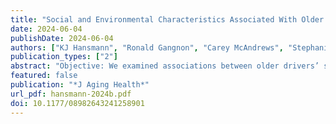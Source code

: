 ```yaml
---
title: "Social and Environmental Characteristics Associated With Older Drivers’ Use of Non-driving Transportation Modes"
date: 2024-06-04
publishDate: 2024-06-04
authors: ["KJ Hansmann", "Ronald Gangnon", "Carey McAndrews", "Stephanie Robert"]
publication_types: ["2"]
abstract: "Objective: We examined associations between older drivers’ social and environmental characteristics and odds of using non-driving transportation modes. Methods: Using 2015 National Health and Aging Trends Study data for community-dwelling drivers (n = 5102), we estimated logistic regression models of associations between social characteristics, environmental characteristics, and odds of using non-driving transportation modes three years later. Results: Drivers had 20% increase in odds of getting rides three years later for each additional confidante (adjusted odds ratio [aOR] = 1.20, 95% confidence interval [CI]: 1.11–1.30). Drivers living in more walkable neighborhoods were more likely to walk to get places (National Walkability Index [NWI] score of 18 vs. 2 aOR = 1.71, 95% CI: 1.02–2.90) and take public transit three years later (NWI 18 vs. 2 aOR = 7.47, 95% CI: 1.69–33.0). Discussion: Identifying modifiable social and environmental characteristics can inform future interventions supporting older adults’ health during the transition to non-driving."
featured: false
publication: "*J Aging Health*"
url_pdf: hansmann-2024b.pdf
doi: 10.1177/08982643241258901
---
```


